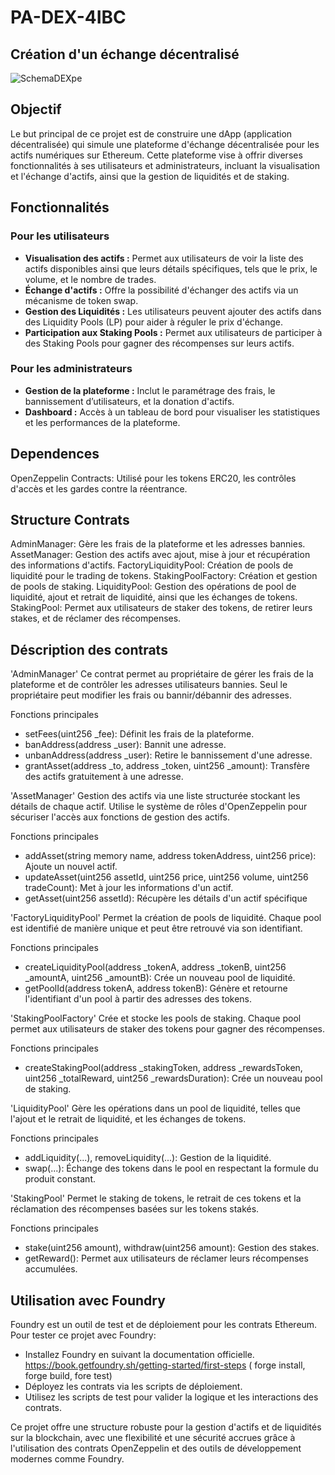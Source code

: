 # PA-DEX-4IBC

## Création d'un échange décentralisé

![SchemaDEXpe](https://media.discordapp.net/attachments/1030238839136067695/1232995960389505044/IBCSchemaDEX.png?ex=662b7c78&is=662a2af8&hm=24821454e0317c9a8135d771e9bd39b4b4873c5e95731667dd80266f86661d0d&)


## Objectif

Le but principal de ce projet est de construire une dApp (application décentralisée) qui simule une plateforme d'échange décentralisée pour les actifs numériques sur Ethereum. Cette plateforme vise à offrir diverses fonctionnalités à ses utilisateurs et administrateurs, incluant la visualisation et l'échange d'actifs, ainsi que la gestion de liquidités et de staking.

## Fonctionnalités

### Pour les utilisateurs

- **Visualisation des actifs :** Permet aux utilisateurs de voir la liste des actifs disponibles ainsi que leurs détails spécifiques, tels que le prix, le volume, et le nombre de trades.
- **Échange d'actifs :** Offre la possibilité d'échanger des actifs via un mécanisme de token swap.
- **Gestion des Liquidités :** Les utilisateurs peuvent ajouter des actifs dans des Liquidity Pools (LP) pour aider à réguler le prix d'échange.
- **Participation aux Staking Pools :** Permet aux utilisateurs de participer à des Staking Pools pour gagner des récompenses sur leurs actifs.

### Pour les administrateurs

- **Gestion de la plateforme :** Inclut le paramétrage des frais, le bannissement d’utilisateurs, et la donation d'actifs.
- **Dashboard :** Accès à un tableau de bord pour visualiser les statistiques et les performances de la plateforme.


## Dependences

OpenZeppelin Contracts: Utilisé pour les tokens ERC20, les contrôles d'accès et les gardes contre la réentrance.

## Structure Contrats

AdminManager: Gère les frais de la plateforme et les adresses bannies.
AssetManager: Gestion des actifs avec ajout, mise à jour et récupération des informations d'actifs.
FactoryLiquidityPool: Création de pools de liquidité pour le trading de tokens.
StakingPoolFactory: Création et gestion de pools de staking.
LiquidityPool: Gestion des opérations de pool de liquidité, ajout et retrait de liquidité, ainsi que les échanges de tokens.
StakingPool: Permet aux utilisateurs de staker des tokens, de retirer leurs stakes, et de réclamer des récompenses.


## Déscription des contrats

'AdminManager'
Ce contrat permet au propriétaire de gérer les frais de la plateforme et de contrôler les adresses utilisateurs bannies. Seul le propriétaire peut modifier les frais ou bannir/débannir des adresses.

Fonctions principales
  - setFees(uint256 _fee): Définit les frais de la plateforme.
  - banAddress(address _user): Bannit une adresse.
  - unbanAddress(address _user): Retire le bannissement d'une adresse.
  - grantAsset(address _to, address _token, uint256 _amount): Transfère des actifs gratuitement     à une adresse.

'AssetManager'
Gestion des actifs via une liste structurée stockant les détails de chaque actif. Utilise le système de rôles d'OpenZeppelin pour sécuriser l'accès aux fonctions de gestion des actifs.

Fonctions principales
  - addAsset(string memory name, address tokenAddress, uint256 price): Ajoute un nouvel actif.
  - updateAsset(uint256 assetId, uint256 price, uint256 volume, uint256 tradeCount): Met à jour     les informations d'un actif.
  - getAsset(uint256 assetId): Récupère les détails d'un actif spécifique

'FactoryLiquidityPool'
Permet la création de pools de liquidité. Chaque pool est identifié de manière unique et peut être retrouvé via son identifiant.

Fonctions principales
  - createLiquidityPool(address _tokenA, address _tokenB, uint256 _amountA, uint256 _amountB):      Crée un nouveau pool de liquidité.
  - getPoolId(address tokenA, address tokenB): Génère et retourne l'identifiant d'un pool à         partir des adresses des tokens.

'StakingPoolFactory'
Crée et stocke les pools de staking. Chaque pool permet aux utilisateurs de staker des tokens pour gagner des récompenses.

Fonctions principales
  - createStakingPool(address _stakingToken, address _rewardsToken, uint256 _totalReward,           uint256 _rewardsDuration): Crée un nouveau pool de staking.

'LiquidityPool'
Gère les opérations dans un pool de liquidité, telles que l'ajout et le retrait de liquidité, et les échanges de tokens.

Fonctions principales
  - addLiquidity(...), removeLiquidity(...): Gestion de la liquidité.
  - swap(...): Échange des tokens dans le pool en respectant la formule du produit constant.

'StakingPool'
Permet le staking de tokens, le retrait de ces tokens et la réclamation des récompenses basées sur les tokens stakés.

Fonctions principales
  - stake(uint256 amount), withdraw(uint256 amount): Gestion des stakes.
  - getReward(): Permet aux utilisateurs de réclamer leurs récompenses accumulées.



## Utilisation avec Foundry

Foundry est un outil de test et de déploiement pour les contrats Ethereum. Pour tester ce projet avec Foundry:

  - Installez Foundry en suivant la documentation officielle. 
    https://book.getfoundry.sh/getting-started/first-steps
    ( forge install, forge build, fore test)
  - Déployez les contrats via les scripts de déploiement.
  - Utilisez les scripts de test pour valider la logique et les interactions des contrats.


Ce projet offre une structure robuste pour la gestion d'actifs et de liquidités sur la blockchain, avec une flexibilité et une sécurité accrues grâce à l'utilisation des contrats OpenZeppelin et des outils de développement modernes comme Foundry.
